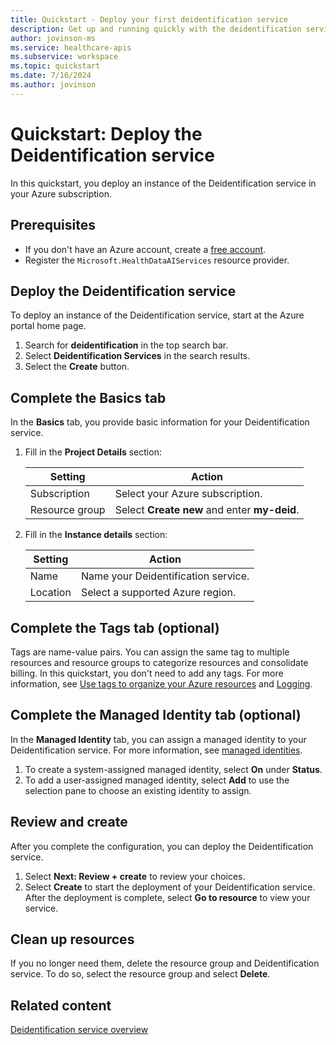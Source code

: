 ```yaml
---
title: Quickstart - Deploy your first deidentification service
description: Get up and running quickly with the deidentification service in Azure Health Data Services.
author: jovinson-ms
ms.service: healthcare-apis
ms.subservice: workspace
ms.topic: quickstart
ms.date: 7/16/2024
ms.author: jovinson
---
```


# Quickstart: Deploy the Deidentification service

In this quickstart, you deploy an instance of the Deidentification service in your Azure subscription.

## Prerequisites

- If you don't have an Azure account, create a [free account](https://azure.microsoft.com/free/?WT.mc_id=A261C142F).
- Register the `Microsoft.HealthDataAIServices` resource provider.

## Deploy the Deidentification service

To deploy an instance of the Deidentification service, start at the Azure portal home page.

1. Search for **deidentification** in the top search bar.
1. Select **Deidentification Services** in the search results.
1. Select the **Create** button.

## Complete the Basics tab

In the **Basics** tab, you provide basic information for your Deidentification service.

1. Fill in the **Project Details** section:

   | Setting        | Action                                       |
   |----------------|----------------------------------------------|
   | Subscription   | Select your Azure subscription.              |
   | Resource group | Select **Create new** and enter **my-deid**. |

1. Fill in the **Instance details** section:

   | Setting        | Action                                       |
   |----------------|----------------------------------------------|
   | Name           | Name your Deidentification service.          |
   | Location       | Select a supported Azure region. |

## Complete the Tags tab (optional)

Tags are name-value pairs. You can assign the same tag to multiple resources and resource groups to categorize resources and consolidate billing. In this quickstart, you don't need to add any tags.
For more information, see [Use tags to organize your Azure resources](/azure/azure-resource-manager/management/tag-resources) and [Logging](../logging.md).

## Complete the Managed Identity tab (optional)

In the **Managed Identity** tab, you can assign a managed identity to your Deidentification service. For more information, see [managed identities](managed-identities.md).

1. To create a system-assigned managed identity, select **On** under **Status**.
1. To add a user-assigned managed identity, select **Add** to use the selection pane to choose an existing identity to assign.

## Review and create

After you complete the configuration, you can deploy the Deidentification service.

1. Select **Next: Review + create** to review your choices.
1. Select **Create** to start the deployment of your Deidentification service. After the deployment is complete, select **Go to resource** to view your service.

## Clean up resources

If you no longer need them, delete the resource group and Deidentification service. To do so, select the resource group and select **Delete**.

## Related content

[Deidentification service overview](overview.md)